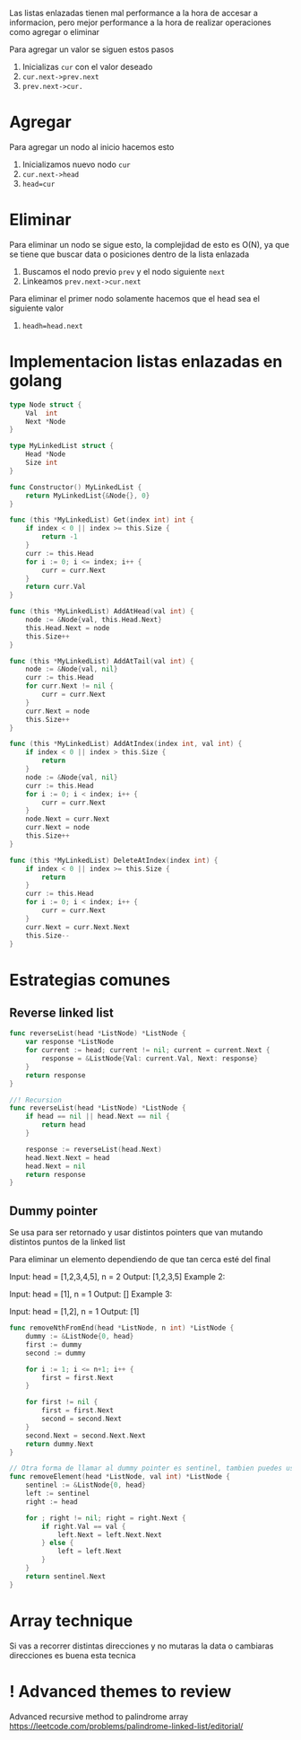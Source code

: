 Las listas enlazadas tienen mal performance a la hora de accesar a informacion, pero mejor performance a la hora de realizar operaciones como agregar o eliminar

Para agregar un valor se siguen estos pasos
1. Inicializas `cur` con el valor deseado
2. `cur.next->prev.next`
3. `prev.next->cur.`

# Agregar
Para agregar un nodo al inicio hacemos esto
1. Inicializamos nuevo nodo `cur`
2. `cur.next->head`
3. `head=cur`

# Eliminar
Para eliminar un nodo se sigue esto, la complejidad de esto es O(N), ya que se tiene que buscar data o posiciones dentro de la lista enlazada
1. Buscamos el nodo previo `prev` y el nodo siguiente `next`
2. Linkeamos `prev.next->cur.next`

Para eliminar el primer nodo solamente hacemos que el head sea el siguiente valor
1. `headh=head.next`

# Implementacion listas enlazadas en golang
```go
type Node struct {
	Val  int
	Next *Node
}

type MyLinkedList struct {
	Head *Node
	Size int
}

func Constructor() MyLinkedList {
	return MyLinkedList{&Node{}, 0}
}

func (this *MyLinkedList) Get(index int) int {
	if index < 0 || index >= this.Size {
		return -1
	}
	curr := this.Head
	for i := 0; i <= index; i++ {
		curr = curr.Next
	}
	return curr.Val
}

func (this *MyLinkedList) AddAtHead(val int) {
	node := &Node{val, this.Head.Next}
	this.Head.Next = node
	this.Size++
}

func (this *MyLinkedList) AddAtTail(val int) {
	node := &Node{val, nil}
	curr := this.Head
	for curr.Next != nil {
		curr = curr.Next
	}
	curr.Next = node
	this.Size++
}

func (this *MyLinkedList) AddAtIndex(index int, val int) {
	if index < 0 || index > this.Size {
		return
	}
	node := &Node{val, nil}
	curr := this.Head
	for i := 0; i < index; i++ {
		curr = curr.Next
	}
	node.Next = curr.Next
	curr.Next = node
	this.Size++
}

func (this *MyLinkedList) DeleteAtIndex(index int) {
	if index < 0 || index >= this.Size {
		return
	}
	curr := this.Head
	for i := 0; i < index; i++ {
		curr = curr.Next
	}
	curr.Next = curr.Next.Next
	this.Size--
}
```

# Estrategias comunes

## Reverse linked list

```go
func reverseList(head *ListNode) *ListNode {
	var response *ListNode
	for current := head; current != nil; current = current.Next {
		response = &ListNode{Val: current.Val, Next: response}
	}
	return response
}
```
```go
//! Recursion
func reverseList(head *ListNode) *ListNode {
	if head == nil || head.Next == nil {
		return head
	}

	response := reverseList(head.Next)
	head.Next.Next = head
	head.Next = nil
	return response
}

```

## Dummy pointer
Se usa para ser retornado y usar distintos pointers que van mutando distintos puntos de la linked list

Para eliminar un elemento dependiendo de que tan cerca esté del final

Input: head = [1,2,3,4,5], n = 2
Output: [1,2,3,5]
Example 2:

Input: head = [1], n = 1
Output: []
Example 3:

Input: head = [1,2], n = 1
Output: [1]

```go
func removeNthFromEnd(head *ListNode, n int) *ListNode {
	dummy := &ListNode{0, head}
	first := dummy
	second := dummy

	for i := 1; i <= n+1; i++ {
		first = first.Next
	}

	for first != nil {
		first = first.Next
		second = second.Next
	}
	second.Next = second.Next.Next
	return dummy.Next
}

```
```go
// Otra forma de llamar al dummy pointer es sentinel, tambien puedes usarlo para hacer que un pointer vaya hacia atras
func removeElement(head *ListNode, val int) *ListNode {
	sentinel := &ListNode{0, head}
	left := sentinel
	right := head

	for ; right != nil; right = right.Next {
		if right.Val == val {
			left.Next = left.Next.Next
		} else {
			left = left.Next
		}
	}
	return sentinel.Next
}
```

# Array technique
Si vas a recorrer distintas direcciones y no mutaras la data o cambiaras direcciones es buena esta tecnica

# ! Advanced themes to review
Advanced recursive method to palindrome array
https://leetcode.com/problems/palindrome-linked-list/editorial/

